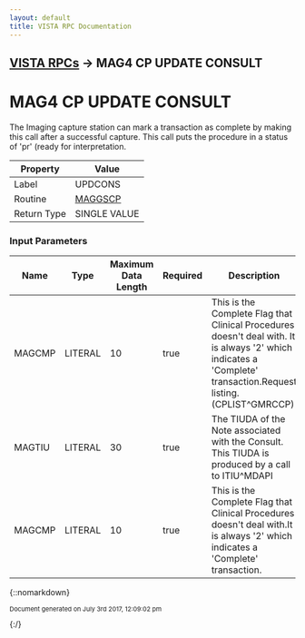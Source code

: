 ```yaml
---
layout: default
title: VISTA RPC Documentation
---
```


## [VISTA RPCs](TableOfContents) &#8594; MAG4 CP UPDATE CONSULT
# MAG4 CP UPDATE CONSULT

The Imaging capture station can mark a transaction as complete by making  this call after a successful capture.  This call puts the procedure in  a status of 'pr' (ready for interpretation.

Property | Value
--- | ---
Label | UPDCONS
Routine | [MAGGSCP](http://code.osehra.org/dox/Routine_MAGGSCP_source.html)
Return Type | SINGLE VALUE


### Input Parameters

Name | Type | Maximum Data Length | Required | Description
--- | --- | --- | --- | ---
MAGCMP | LITERAL | 10 | true | This is the Complete Flag that Clinical Procedures doesn&#x27;t deal with.  It is always &#x27;2&#x27; which indicates a &#x27;Complete&#x27; transaction.Request listing.  (CPLIST^GMRCCP)
MAGTIU | LITERAL | 30 | true | The TIUDA of the Note associated with the Consult.  This TIUDA is produced by a call to ITIU^MDAPI
MAGCMP | LITERAL | 10 | true | This is the Complete Flag that Clinical Procedures doesn&#x27;t deal with.It is always &#x27;2&#x27; which indicates a &#x27;Complete&#x27; transaction.



{::nomarkdown} <br/><p style="font-size: 11px">Document generated on July 3rd 2017, 12:09:02 pm</p>{:/}